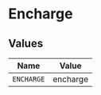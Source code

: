 # Encharge


## Values

| Name       | Value      |
| ---------- | ---------- |
| `ENCHARGE` | encharge   |